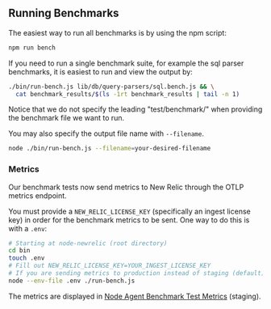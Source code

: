 ## Running Benchmarks

The easiest way to run all benchmarks is by using the npm script:

```zsh
npm run bench
```

If you need to run a single benchmark suite, for example the sql parser
benchmarks, it is easiest to run and view the output by:

```zsh
./bin/run-bench.js lib/db/query-parsers/sql.bench.js && \
  cat benchmark_results/$(ls -1rt benchmark_results | tail -n 1)
```

Notice that we do not specify the leading "test/benchmark/" when providing
the benchmark file we want to run.

You may also specify the output file name with `--filename`.

```zsh
node ./bin/run-bench.js --filename=your-desired-filename
```

### Metrics

Our benchmark tests now send metrics to New Relic through the OTLP metrics endpoint.

You must provide a `NEW_RELIC_LICENSE_KEY` (specifically an ingest license key) in order for the benchmark metrics to be sent. One way to do this is with a `.env`:

```zsh
# Starting at node-newrelic (root directory)
cd bin
touch .env
# Fill out NEW_RELIC_LICENSE_KEY=YOUR_INGEST_LICENSE_KEY
# If you are sending metrics to production instead of staging (default), also include: NEW_RELIC_METRICS_HOST=otlp.nr-data.net
node --env-file .env ./run-bench.js
```

The metrics are displayed in [Node Agent Benchmark Test Metrics](https://staging.onenr.io/0ERPpA6ZPRW) (staging).
